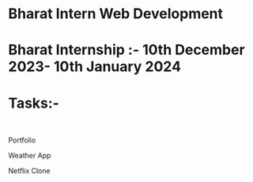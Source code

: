 # Bharat Intern Web Development
<h1> Bharat Internship :- 10th December 2023- 10th January 2024 </h1>
<h1>Tasks:-</h1><br> 
<p> Portfolio </p>
<p> Weather App </p>
<p> Netflix Clone </p>

